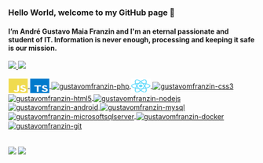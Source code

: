 <h3>Hello World, welcome to my GitHub page 👋</h3>

 <h4>I’m André Gustavo Maia Franzin and I'm an eternal passionate and student of IT. Information is never enough, processing and keeping it safe is our mission.</h4>

 <div>
  <a href="https://github.com/gustavomfranzin">
  <img height="180em" src="https://github-readme-stats.vercel.app/api?username=gustavomfranzin&show_icons=true&theme=dracula&include_all_commits=true&count_private=true"/>
  <img height="180em" src="https://github-readme-stats.vercel.app/api/top-langs/?username=gustavomfranzin&layout=compact&langs_count=7&theme=dracula."/>
</div>
<div>
  <div style="display: inline_block"><br>
      <img align="center" alt="gustavomfranzin-javascript" height="30" width="40" src="https://raw.githubusercontent.com/devicons/devicon/master/icons/javascript/javascript-plain.svg">
  <img align="center" alt="gustavomfranzin-typescript" height="30" width="40" src="https://raw.githubusercontent.com/devicons/devicon/master/icons/typescript/typescript-plain.svg">
  <img align="center" alt="gustavomfranzin-php" height="30" width="40" src="https://cdn.jsdelivr.net/gh/devicons/devicon/icons/php/php-original.svg">
  <img align="center" alt="gustavomfranzin-react" height="30" width="40" src="https://raw.githubusercontent.com/devicons/devicon/master/icons/react/react-original.svg">
  <img align="center" alt="gustavomfranzin-css3" height="30" width="40" src="https://cdn.jsdelivr.net/gh/devicons/devicon/icons/css3/css3-original.svg">
  <img align="center" alt="gustavomfranzin-html5" height="30" width="40" src="https://cdn.jsdelivr.net/gh/devicons/devicon/icons/html5/html5-original.svg">

  <img align="center" alt="gustavomfranzin-nodejs" height="30" width="40" src="https://cdn.jsdelivr.net/gh/devicons/devicon/icons/nodejs/nodejs-original.svg">
  <img align="center" alt="gustavomfranzin-android" height="30" width="40" src="https://cdn.jsdelivr.net/gh/devicons/devicon/icons/android/android-original.svg">
  <img align="center" alt="gustavomfranzin-mysql" height="30" width="40" src="https://cdn.jsdelivr.net/gh/devicons/devicon/icons/mysql/mysql-original.svg">

  <img align="center" alt="gustavomfranzin-microsoftsqlserver" height="30" width="40" src="https://cdn.jsdelivr.net/gh/devicons/devicon/icons/microsoftsqlserver/microsoftsqlserver-plain-wordmark.svg">
  <img align="center" alt="gustavomfranzin-docker" height="30" width="40" src="https://cdn.jsdelivr.net/gh/devicons/devicon/icons/docker/docker-original.svg">
  <img align="center" alt="gustavomfranzin-git" height="30" width="40" src="https://cdn.jsdelivr.net/gh/devicons/devicon/icons/git/git-original.svg">
</div>
    </br>
  </br>
<div> 
  <a href="https://instagram.com/gustavomfranzin" target="_blank"><img src="https://img.shields.io/badge/-Instagram-%23E4405F?style=for-the-badge&logo=instagram&logoColor=white" target="_blank"></a>
  <a href="https://www.linkedin.com/in/andré-franzin-9221331aa/" target="_blank"><img src="https://img.shields.io/badge/-LinkedIn-%230077B5?style=for-the-badge&logo=linkedin&logoColor=white" target="_blank"></a> 
 </div>

